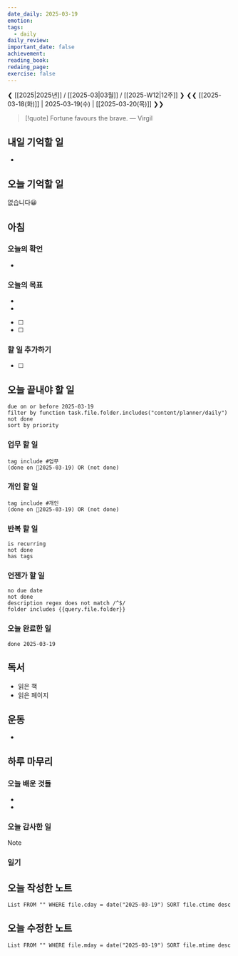 ```yaml
---
date_daily: 2025-03-19
emotion: 
tags:
  - daily
daily_review: 
important_date: false
achievement: 
reading_book: 
redaing_page: 
exercise: false
---
```


❮ [[2025|2025년]] / [[2025-03|03월]] / [[2025-W12|12주]] ❯
❮❮ [[2025-03-18(화)]] | 2025-03-19(수) | [[2025-03-20(목)]] ❯❯

> [!quote] Fortune favours the brave.
> — Virgil

## 내일 기억할 일
- 
## 오늘 기억할 일
  없습니다😀

## 아침
### 오늘의 확언
- 
### 오늘의 목표
- 
- 
- [ ] 
- [ ] 

### 할 일 추가하기

- [ ] 

## 오늘 끝내야 할 일
```tasks
due on or before 2025-03-19
filter by function task.file.folder.includes("content/planner/daily")
not done
sort by priority
```
### 업무 할 일
```tasks
tag include #업무
(done on 2025-03-19) OR (not done)
```
### 개인 할 일
```tasks
tag include #개인
(done on 2025-03-19) OR (not done)
```

### 반복 할 일
```tasks
is recurring
not done
has tags
```

### 언젠가 할 일
```tasks
no due date
not done
description regex does not match /^$/
folder includes {{query.file.folder}}
```

### 오늘 완료한 일
```tasks
done 2025-03-19
```

## 독서
- 읽은 책
- 읽은 페이지

## 운동
- 

## 하루 마무리
### 오늘 배운 것들
- 
- 
### 오늘 감사한 일
>[!note]
>
### 일기

## 오늘 작성한 노트
```dataview
List FROM "" WHERE file.cday = date("2025-03-19") SORT file.ctime desc

```

## 오늘 수정한 노트
```dataview
List FROM "" WHERE file.mday = date("2025-03-19") SORT file.mtime desc


```